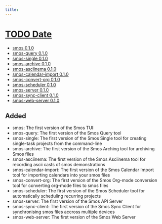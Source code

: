 ```yaml
---
title:
---
```


# [TODO Date](#TODO-date)

- [smos 0.1.0](#smos-0.1.0)
- [smos-query 0.1.0](#smos-query-0.1.0)
- [smos-single 0.1.0](#smos-single-0.1.0)
- [smos-archive 0.1.0](#smos-archive-0.1.0)
- [smos-asciinema 0.1.0](#smos-asciinema-0.1.0)
- [smos-calendar-import 0.1.0](#smos-calendar-import-0.1.0)
- [smos-convert-org 0.1.0](#smos-convert-org-0.1.0)
- [smos-scheduler 0.1.0](#smos-scheduler-0.1.0)
- [smos-server 0.1.0](#smos-server-0.1.0)
- [smos-sync-client 0.1.0](#smos-sync-client-0.1.0)
- [smos-web-server 0.1.0](#smos-web-server-0.1.0)

## Added

- smos: The first version of the Smos TUI
- smos-query: The first version of the Smos Query tool
- smos-single: The first version of the Smos Single tool for creating single-task projects from the command-line
- smos-archive: The first version of the Smos Arching tool for archiving Smos files
- smos-asciinema: The first version of the Smos Asciinema tool for recording ascii casts of smos demonstrations
- smos-calendar-import:  The first version of the Smos Calendar Import tool for importing calendars into your smos files
- smos-convert-org: The first version of the Smos Org-mode conversion tool for converting org-mode files to smos files
- smos-scheduler: The first version of the Smos Scheduler tool for automatically scheduling recurring projects
- smos-server: The first version of the Smos API Server
- smos-sync-client: The first version of the Smos Sync Client for synchronising smos files accross multiple devices
- smos-web-server: The first version of the Smos Web Server
